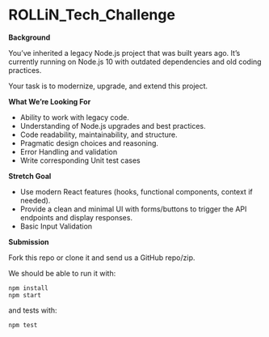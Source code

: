 # ROLLiN_Tech_Challenge

**Background**

You’ve inherited a legacy Node.js project that was built years ago.
It’s currently running on Node.js 10 with outdated dependencies and old coding practices.

Your task is to modernize, upgrade, and extend this project.

**What We’re Looking For**

- Ability to work with legacy code.
- Understanding of Node.js upgrades and best practices.
- Code readability, maintainability, and structure.
- Pragmatic design choices and reasoning.
- Error Handling and validation
- Write corresponding Unit test cases

**Stretch Goal**
- Use modern React features (hooks, functional components, context if needed).
- Provide a clean and minimal UI with forms/buttons to trigger the API endpoints and display responses.
- Basic Input Validation


**Submission**

Fork this repo or clone it and send us a GitHub repo/zip.

We should be able to run it with:

```
npm install
npm start
```


and tests with:

`npm test`